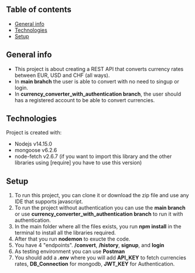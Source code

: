 ## Table of contents
* [General info](#general-info)
* [Technologies](#technologies)
* [Setup](#setup)

## General info
-   This project is about creating a REST API that converts currency rates between EUR, USD and CHF (all ways).
-   In **main brahch** the user is able to convert with no need to singup or login.
-   In **currency_converter_with_authentication branch**, the user should has a registered account to be able to convert currencies. 
	
## Technologies
Project is created with:
* Nodejs v14.15.0
* mongoose v6.2.6
* node-fetch v2.6.7 (if you want to import this library and the other libraries using [require] you have to use this version)


## Setup
1.   To run this project, you can clone it or download the zip file and use any IDE that supports javascript.
2.   To run the project without authentication you can use the **main branch** or use **currency_converter_with_authentication branch** to run it with authentication.
3.   In the main folder where all the files exists, you run **npm install** in the terminal to install all the libraries required.
4.   After that you run **nodemon** to exucte the code.
5.   You have 4 "endpoints". **/convert**, **/history**, **signup**, and **login**
6.   As testing environment you can use **Postman**
7.   You should add a **.env** where you will add **API_KEY** to fetch currencies rates, **DB_Connection** for mongodb, **JWT_KEY** for Authentication.
